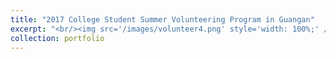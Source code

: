 ```yaml
---
title: "2017 College Student Summer Volunteering Program in Guangan"
excerpt: "<br/><img src='/images/volunteer4.png' style='width: 100%;' />"
collection: portfolio
---
```

